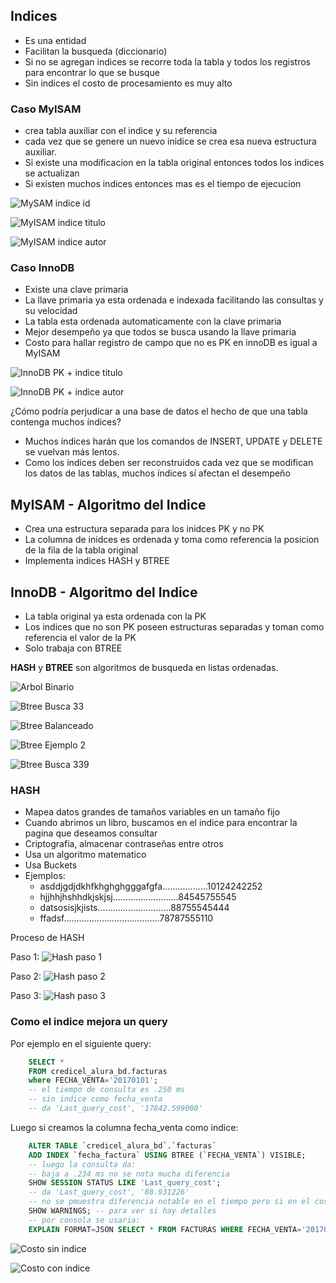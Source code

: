 ## Indices

- Es una entidad
- Facilitan la busqueda (diccionario)
- Si no se agregan indices se recorre toda la tabla y todos los registros para encontrar lo que se busque
- Sin indices el costo de procesamiento es muy alto

### Caso MyISAM

- crea tabla auxiliar con el indice y su referencia
- cada vez que se genere un nuevo inidice se crea esa nueva estructura auxiliar.
- Si existe una modificacion en la tabla original entonces todos los indices se actualizan
- Si existen muchos indices entonces mas es el tiempo de ejecucion


![MySAM indice id](/imagenes/clase02/myisam_indice_id.png)

![MyISAM indice titulo](/imagenes/clase02/myisam_indice_titulo.png)

![MyISAM indice autor](/imagenes/clase02/myisam_indice_autor.png)

### Caso InnoDB

- Existe una clave primaria
- La llave primaria ya esta ordenada e indexada facilitando las consultas y su velocidad
- La tabla esta ordenada automaticamente con la clave primaria
- Mejor desempeño ya que todos se busca usando la llave primaria
- Costo para hallar registro de campo que no es PK en innoDB es igual a MyISAM

![InnoDB PK + indice titulo ](/imagenes/clase02/innodb_pk_titulo.png)

![InnoDB PK + indice autor](/imagenes/clase02/innodb_pk_autor.png)


¿Cómo podría perjudicar a una base de datos el hecho de que una tabla contenga muchos índices?

- Muchos índices harán que los comandos de INSERT, UPDATE y DELETE se vuelvan más lentos.
- Como los índices deben ser reconstruidos cada vez que se modifican los datos de las tablas, muchos índices sí afectan el desempeño
  

## MyISAM - Algoritmo del Indice

- Crea una estructura separada para los inidces PK y no PK
- La columna de inidces es ordenada y toma como referencia la posicion de la fila de la tabla original
- Implementa indices HASH y BTREE


## InnoDB - Algoritmo del Indice

- La tabla original ya esta ordenada con la PK
- Los indices que no son PK poseen estructuras separadas y toman como referencia el valor de la PK
- Solo trabaja con BTREE

**HASH** y **BTREE** son algoritmos de busqueda en listas ordenadas.

![Arbol Binario](/imagenes/clase02/arbol_binario.png)

![Btree Busca 33](/imagenes/clase02/btree_busca_33.png)

![Btree Balanceado](/imagenes/clase02/btree_balanceado.png)

![Btree Ejemplo 2](/imagenes/clase02/btree_ejemplo_2.png)

![Btree Busca 339](/imagenes/clase02/btree_busca_339.png)


### HASH

- Mapea datos grandes de tamaños variables en un tamaño fijo
- Cuando abrimos un libro, buscamos en el indice para encontrar la pagina que deseamos consultar
- Criptografia, almacenar contraseñas entre otros
- Usa un algoritmo matematico
- Usa Buckets
- Ejemplos:
  - asddjgdjdkhfkhghghgggafgfa..................10124242252
  - hjjhhjhshhdkjskjsj..........................84545755545
  - datsosisjkjists.............................88755545444
  - ffadsf......................................78787555110

Proceso de HASH

Paso 1:
![Hash paso 1](/imagenes/clase02/hash_p1.png)

Paso 2:
![Hash paso 2](/imagenes/clase02/hash_p2.png)

Paso 3:
![Hash paso 3](/imagenes/clase02/hash_p3.png)

### Como el indice mejora un query

Por ejemplo en el siguiente query:

```sql
    SELECT * 
    FROM credicel_alura_bd.facturas
    where FECHA_VENTA='20170101';
    -- el tiempo de consulta es .250 ms
    -- sin indice como fecha_venta
    -- da 'Last_query_cost', '17842.599000'

```

Luego si creamos la columna fecha_venta como indice:
```sql
    ALTER TABLE `credicel_alura_bd`.`facturas` 
    ADD INDEX `fecha_factura` USING BTREE (`FECHA_VENTA`) VISIBLE;
    -- luego la consulta da:
    -- baja a .234 ms no se nota mucha diferencia
    SHOW SESSION STATUS LIKE 'Last_query_cost';
    -- da 'Last_query_cost', '88.931226'
    -- no se pmuestra diferencia notable en el tiempo pero si en el costo
    SHOW WARNINGS; -- para ver si hay detalles
    -- por consola se usaria:
    EXPLAIN FORMAT=JSON SELECT * FROM FACTURAS WHERE FECHA_VENTA='20170101' \G; 
```

![Costo sin indice](/imagenes/clase02/costo_sin_indice.png)

![Costo con indice](/imagenes/clase02/costo_con_indice.png)
